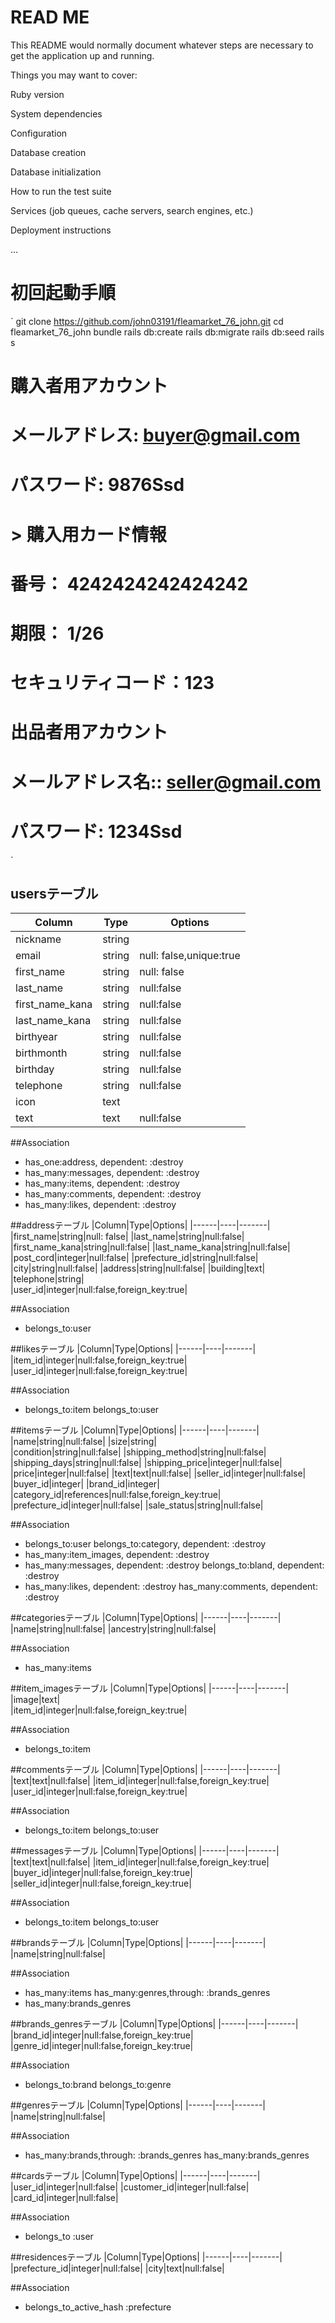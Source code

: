 # READ ME
This README would normally document whatever steps are necessary to get the application up and running.

Things you may want to cover:

Ruby version

System dependencies

Configuration

Database creation

Database initialization

How to run the test suite

Services (job queues, cache servers, search engines, etc.)

Deployment instructions

...


# 初回起動手順
`
git clone https://github.com/john03191/fleamarket_76_john.git
cd fleamarket_76_john
bundle
rails db:create
rails db:migrate
rails db:seed
rails s

# 購入者用アカウント
# メールアドレス: buyer@gmail.com
# パスワード: 9876Ssd
# > 購入用カード情報
# 番号： 4242424242424242
# 期限： 1/26
# セキュリティコード：123

# 出品者用アカウント
# メールアドレス名:: seller@gmail.com
# パスワード: 1234Ssd
`

## usersテーブル
|Column|Type|Options|
|------|----|-------|
|nickname|string|	
|email|string|null: false,unique:true|
|first_name|string|null: false|
|last_name|string|null:false|
|first_name_kana|string|null:false|
|last_name_kana|string|null:false|
|birthyear|string|null:false|
|birthmonth|string|null:false|
|birthday|string|null:false|
|telephone|string|null:false|
|icon|text|	
|text|text|null:false|

##Association
- has_one:address, dependent: :destroy
- has_many:messages, dependent:  :destroy
- has_many:items, dependent: :destroy
- has_many:comments, dependent: :destroy
- has_many:likes, dependent: :destroy

##addressテーブル
|Column|Type|Options|
|------|----|-------|
|first_name|string|null: false|
|last_name|string|null:false|
|first_name_kana|string|null:false|
|last_name_kana|string|null:false|
|post_cord|integer|null:false|
|prefecture_id|string|null:false|
|city|string|null:false|
|address|string|null:false|
|building|text|	
|telephone|string|	
|user_id|integer|null:false,foreign_key:true|

##Association
- belongs_to:user

##likesテーブル
|Column|Type|Options|
|------|----|-------|
|item_id|integer|null:false,foreign_key:true|
|user_id|integer|null:false,foreign_key:true|

##Association
- belongs_to:item belongs_to:user

##itemsテーブル
|Column|Type|Options|
|------|----|-------|
|name|string|null:false|
|size|string|	
|condition|string|null:false|
|shipping_method|string|null:false|
|shipping_days|string|null:false|
|shipping_price|integer|null:false|
|price|integer|null:false|
|text|text|null:false|
|seller_id|integer|null:false|
|buyer_id|integer|
|brand_id|integer|	
|category_id|references|null:false,foreign_key:true|
|prefecture_id|integer|null:false|
|sale_status|string|null:false|

##Association
- belongs_to:user belongs_to:category, dependent: :destroy 
- has_many:item_images, dependent: :destroy
- has_many:messages, dependent: :destroy belongs_to:bland, dependent: :destroy 
- has_many:likes, dependent: :destroy has_many:comments, dependent: :destroy

##categoriesテーブル
|Column|Type|Options|
|------|----|-------|
|name|string|null:false|
|ancestry|string|null:false|

##Association
- has_many:items

##item_imagesテーブル
|Column|Type|Options|
|------|----|-------|
|image|text|	
|item_id|integer|null:false,foreign_key:true|

##Association
- belongs_to:item

##commentsテーブル
|Column|Type|Options|
|------|----|-------|
|text|text|null:false|
|item_id|integer|null:false,foreign_key:true|
|user_id|integer|null:false,foreign_key:true|

##Association
- belongs_to:item belongs_to:user

##messagesテーブル
|Column|Type|Options|
|------|----|-------|
|text|text|null:false|
|item_id|integer|null:false,foreign_key:true|
|buyer_id|integer|null:false,foreign_key:true|
|seller_id|integer|null:false,foreign_key:true|

##Association
- belongs_to:item belongs_to:user

##brandsテーブル
|Column|Type|Options|
|------|----|-------|
|name|string|null:false|

##Association
- has_many:items has_many:genres,through: :brands_genres
- has_many:brands_genres

##brands_genresテーブル
|Column|Type|Options|
|------|----|-------|
|brand_id|integer|null:false,foreign_key:true|
|genre_id|integer|null:false,foreign_key:true|

##Association
- belongs_to:brand belongs_to:genre

##genresテーブル
|Column|Type|Options|
|------|----|-------|
|name|string|null:false|

##Association
- has_many:brands,through: :brands_genres has_many:brands_genres

##cardsテーブル
|Column|Type|Options|
|------|----|-------|
|user_id|integer|null:false|
|customer_id|integer|null:false|
|card_id|integer|null:false|

##Association
- belongs_to :user

##residencesテーブル
|Column|Type|Options|
|------|----|-------|
|prefecture_id|integer|null:false|
|city|text|null:false|

##Association
- belongs_to_active_hash :prefecture